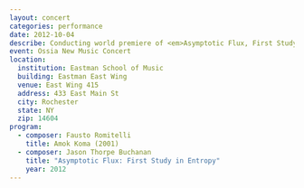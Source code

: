 ```yaml
---
layout: concert
categories: performance
date: 2012-10-04
describe: Conducting world premiere of <em>Asymptotic Flux, First Study in Entropy</em> and Rochester premiere of Fausto Romitelli's <em>Amok Koma</em>, Switch~ Ensemble.
event: Ossia New Music Concert
location:
  institution: Eastman School of Music
  building: Eastman East Wing
  venue: East Wing 415
  address: 433 East Main St
  city: Rochester
  state: NY
  zip: 14604
program:
  - composer: Fausto Romitelli
    title: Amok Koma (2001)
  - composer: Jason Thorpe Buchanan
    title: "Asymptotic Flux: First Study in Entropy"
    year: 2012
---
```

